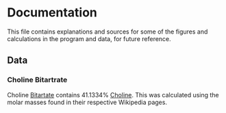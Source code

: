 # Documentation

This file contains explanations and sources for some of the figures and calculations in the program and data, for future reference.

## Data

### Choline Bitartrate

Choline [Bitartate](https://en.wikipedia.org/wiki/Bitartrate) contains 41.1334% [Choline](https://en.wikipedia.org/wiki/Choline). This was calculated using the molar masses found in their respective Wikipedia pages.
